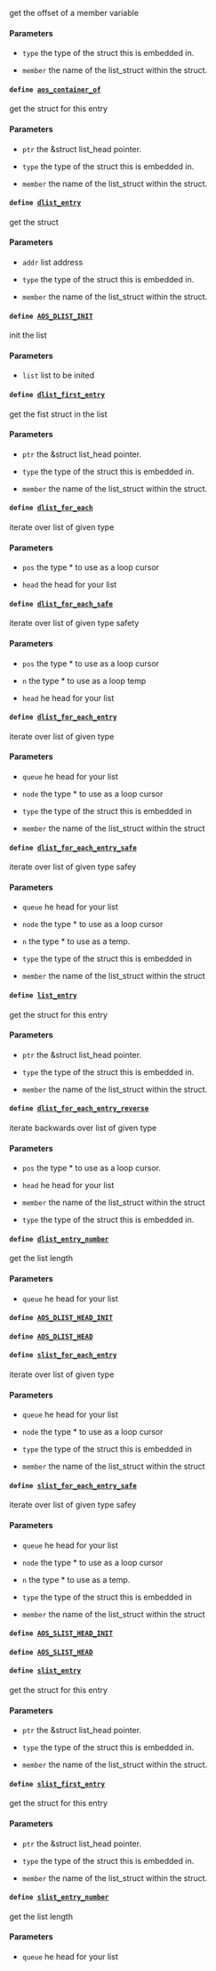 get the offset of a member variable

#### Parameters
* `type` the type of the struct this is embedded in. 

* `member` the name of the list_struct within the struct.

#### `define `[`aos_container_of`](#list_8h_1ab351f3482972778a52453d4cf00f273c) 

get the struct for this entry 
#### Parameters
* `ptr` the &struct list_head pointer. 

* `type` the type of the struct this is embedded in. 

* `member` the name of the list_struct within the struct.

#### `define `[`dlist_entry`](#list_8h_1aa90e0ac71281846733410d0625524d02) 

get the struct

#### Parameters
* `addr` list address 

* `type` the type of the struct this is embedded in. 

* `member` the name of the list_struct within the struct.

#### `define `[`AOS_DLIST_INIT`](#list_8h_1ad84316f170c0ed94abff6bee5ca3986d) 

init the list

#### Parameters
* `list` list to be inited

#### `define `[`dlist_first_entry`](#list_8h_1af1a183b22309a4a18139101e0b8dc5be) 

get the fist struct in the list

#### Parameters
* `ptr` the &struct list_head pointer. 

* `type` the type of the struct this is embedded in. 

* `member` the name of the list_struct within the struct.

#### `define `[`dlist_for_each`](#list_8h_1a85c0c0944bdf6463f332c38d02ee1b69) 

iterate over list of given type

#### Parameters
* `pos` the type * to use as a loop cursor 

* `head` the head for your list

#### `define `[`dlist_for_each_safe`](#list_8h_1a3b0134cd9d9839dbf4188a814fe19bd2) 

iterate over list of given type safety

#### Parameters
* `pos` the type * to use as a loop cursor 

* `n` the type * to use as a loop temp 

* `head` he head for your list

#### `define `[`dlist_for_each_entry`](#list_8h_1ac613bf70e3c79057a81c158113c50455) 

iterate over list of given type

#### Parameters
* `queue` he head for your list 

* `node` the type * to use as a loop cursor 

* `type` the type of the struct this is embedded in 

* `member` the name of the list_struct within the struct

#### `define `[`dlist_for_each_entry_safe`](#list_8h_1a32b2914cd25f6124306ae66c046deb1d) 

iterate over list of given type safey

#### Parameters
* `queue` he head for your list 

* `node` the type * to use as a loop cursor 

* `n` the type * to use as a temp. 

* `type` the type of the struct this is embedded in 

* `member` the name of the list_struct within the struct

#### `define `[`list_entry`](#list_8h_1a26c976b7f654e70df318c1843e5094de) 

get the struct for this entry 
#### Parameters
* `ptr` the &struct list_head pointer. 

* `type` the type of the struct this is embedded in. 

* `member` the name of the list_struct within the struct.

#### `define `[`dlist_for_each_entry_reverse`](#list_8h_1aaa882b0cf8af3cc7245e51a6b1095f4c) 

iterate backwards over list of given type

#### Parameters
* `pos` the type * to use as a loop cursor. 

* `head` he head for your list 

* `member` the name of the list_struct within the struct 

* `type` the type of the struct this is embedded in.

#### `define `[`dlist_entry_number`](#list_8h_1a3f5a888135b513cb5ee39f534842e062) 

get the list length

#### Parameters
* `queue` he head for your list

#### `define `[`AOS_DLIST_HEAD_INIT`](#list_8h_1ae00de76a37aadf228d5da0e6295736af) 

#### `define `[`AOS_DLIST_HEAD`](#list_8h_1a6707b3b791b349124111c7c9e5b777dd) 

#### `define `[`slist_for_each_entry`](#list_8h_1a2b49a24c73d18c6175de98419869d1ac) 

iterate over list of given type

#### Parameters
* `queue` he head for your list 

* `node` the type * to use as a loop cursor 

* `type` the type of the struct this is embedded in 

* `member` the name of the list_struct within the struct

#### `define `[`slist_for_each_entry_safe`](#list_8h_1aff7c0edb74de8e67a0c1cc15c4b06e8e) 

iterate over list of given type safey

#### Parameters
* `queue` he head for your list 

* `node` the type * to use as a loop cursor 

* `n` the type * to use as a temp. 

* `type` the type of the struct this is embedded in 

* `member` the name of the list_struct within the struct

#### `define `[`AOS_SLIST_HEAD_INIT`](#list_8h_1afc7b63732b51ec4d92227018f6d71494) 

#### `define `[`AOS_SLIST_HEAD`](#list_8h_1a350fd389591b7bf3da3e81baed9fbbee) 

#### `define `[`slist_entry`](#list_8h_1a7345be2c3717197378d0c294603a92f9) 

get the struct for this entry 
#### Parameters
* `ptr` the &struct list_head pointer. 

* `type` the type of the struct this is embedded in. 

* `member` the name of the list_struct within the struct.

#### `define `[`slist_first_entry`](#list_8h_1af97027b393b390597759c365c6820c0f) 

get the struct for this entry 
#### Parameters
* `ptr` the &struct list_head pointer. 

* `type` the type of the struct this is embedded in. 

* `member` the name of the list_struct within the struct.

#### `define `[`slist_entry_number`](#list_8h_1a6b07c04dad0d85b6e31f4a4cec20d808) 

get the list length

#### Parameters
* `queue` he head for your list
